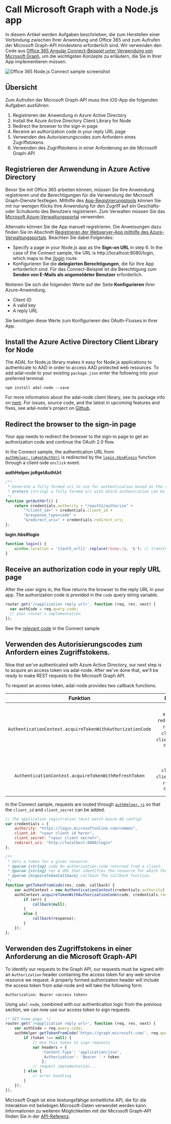 # <a name="call-microsoft-graph-with-a-nodejs-app"></a>Call Microsoft Graph with a Node.js app

In diesem Artikel werden Aufgaben beschrieben, die zum Herstellen einer Verbindung zwischen Ihrer Anwendung und Office 365 und zum Aufrufen der Microsoft Graph-API mindestens erforderlich sind. Wir verwenden den Code aus [Office 365 Angular Connect-Beispiel unter Verwendung von Microsoft Graph](https://github.com/microsoftgraph/nodejs-connect-rest-sample), um die wichtigsten Konzepte zu erläutern, die Sie in Ihrer App implementieren müssen.

![Office 365 Node.js Connect sample screenshot](./images/web-screenshot.png)

## <a name="overview"></a>Übersicht

Zum Aufrufen der Microsoft Graph-API muss Ihre iOS-App die folgenden Aufgaben ausführen:

1. Registrieren der Anwendung in Azure Active Directory 
2. Install the Azure Active Directory Client Library for Node
3. Redirect the browser to the sign-in page
4. Receive an authorization code in your reply URL page
5. Verwenden des Autorisierungscodes zum Anfordern eines Zugriffstokens.
6. Verwenden des Zugriffstokens in einer Anforderung an die Microsoft Graph-API

<!--<a name="register"/>-->
## <a name="register-your-application-in-azure-active-directory"></a>Registrieren der Anwendung in Azure Active Directory

Bevor Sie  mit Office 365 arbeiten können, müssen Sie Ihre Anwendung registrieren und die Berechtigungen für die Verwendung der Microsoft Graph-Dienste festlegen. Mithilfe des [App-Registrierungstools](https://dev.office.com/app-registration) können Sie mit nur wenigen Klicks Ihre Anwendung für den Zugriff auf ein Geschäfts- oder Schulkonto des Benutzers registrieren. Zum Verwalten müssen Sie das [Microsoft Azure-Verwaltungsportal](https://manage.windowsazure.com) verwenden.

Alternativ können Sie die App manuell registrieren. Die Anweisungen dazu finden Sie im Abschnitt [Registrieren der Webserver-App mithilfe des Azure-Verwaltungsportals](https://msdn.microsoft.com/en-us/office/office365/HowTo/add-common-consent-manually#bk_RegisterServerApp). Beachten Sie dabei Folgendes:

* Specify a page in your Node.js app as the **Sign-on URL** in step 6. In the case of the Connect sample, the URL is http://localhost:8080/login, which maps to the [/login](https://github.com/microsoftgraph/nodejs-connect-rest-sample/blob/master/routes/index.js#L33) route.
* Konfigurieren Sie die **delegierten Berechtigungen**, die für Ihre App erforderlich sind. Für das Connect-Beispiel ist die Berechtigung zum **Senden von E-Mails als angemeldeter Benutzer** erforderlich.

Notieren Sie sich die folgenden Werte auf der Seite **Konfigurieren** Ihrer Azure-Anwendung.

* Client-ID
* A valid key
* A reply URL

Sie benötigen diese Werte zum Konfigurieren des OAuth-Flusses in Ihrer App.

<!--<a name="adal">-->
## <a name="install-the-azure-active-directory-client-library-for-node"></a>Install the Azure Active Directory Client Library for Node

The ADAL for Node.js library makes it easy for Node.js applications to authenticate to AAD in order to access AAD protected web resources. To add adal-node to your existing `package.json` enter the following into your preferred terminal.

`npm install adal-node --save`

For more information about the adal-node client library, see its package info on [npm](https://www.npmjs.com/package/adal-node). For issues, source code, and the latest in upcoming features and fixes, see adal-node's project on [Github](https://github.com/AzureAD/azure-activedirectory-library-for-nodejs).

<!--<a name="redirect"/>-->
## <a name="redirect-the-browser-to-the-sign-in-page"></a>Redirect the browser to the sign-in page

Your app needs to redirect the browser to the sign-in page to get an authorization code and continue the OAuth 2.0 flow.

In the Connect sample, the authentication URL from [`authHelper.js#getAuthUrl`](https://github.com/microsoftgraph/nodejs-connect-rest-sample/blob/master/authHelper.js#L17) is redirected by the [`login.hbs#login`](https://github.com/microsoftgraph/nodejs-connect-rest-sample/blob/master/views/login.hbs#L2) function through a client-side `onclick` event.

**authHelper.js#getAuthUrl**
```javascript
/**
 * Generate a fully formed uri to use for authentication based on the supplied resource argument
 * @return {string} a fully formed uri with which authentcation can be completed
 */
function getAuthUrl() {
    return credentials.authority + "/oauth2/authorize" +
        "?client_id=" + credentials.client_id +
        "&response_type=code" +
        "&redirect_uri=" + credentials.redirect_uri;
};
```

**login.hbs#login**
```javascript
function login() {
    window.location = '{{auth_url}}'.replace(/&amp;/g, '&'); // transform HTML special char from .hbs template rendering
}
```

<!--<a name="authcode"/>-->
## <a name="receive-an-authorization-code-in-your-reply-url-page"></a>Receive an authorization code in your reply URL page

After the user signs in, the flow returns the browser to the reply URL in your app. The authorization code is provided in the `code` query string variable.

```javascript
router.get('/<application reply url>', function (req, res, next) {
  var authCode = req.query.code;
  // your router's implementation
});
```

See the [relevant code](https://github.com/microsoftgraph/nodejs-connect-rest-sample/blob/master/routes/index.js#L34) in the Connect sample

<!--<a name="accesstoken"/>-->
## <a name="use-adal-node-to-request-an-access-token"></a>Verwenden des Autorisierungscodes zum Anfordern eines Zugriffstokens.

Now that we've authenticated with Azure Active Directory, our next step is to acquire an access token via adal-node. After we've done that, we'll be ready to make REST requests to the Microsoft Graph API.

To request an access token, adal-node provides two callback functions.

|                          Funktion                         |                                      Params                                      | Beschreibung                                                                                             |
|:---------------------------------------------------------:|:--------------------------------------------------------------------------------:|---------------------------------------------------------------------------------------------------------|
| `AuthenticationContext.acquireTokenWithAuthorizationCode` | `authCode`, `redirect_uri`, `resource`, `client_id`, `client_secret`, `callback` | provides an access token for a specified resource based on the authorization code returned during login |
| `AuthenticationContext.acquireTokenWithRefreshToken`      | `token`, `client_id`, `client_secret`, `resource`, `callback`                    | provides an access token for a specified resourced based on a refresh token                             |

In the Connect sample, requests are routed through [`authHelper.js`](https://github.com/microsoftgraph/nodejs-connect-rest-sample/blob/master/authHelper.js) so that the `client_id` and `client_secret` can be added.

```javascript
// The application registration (must match Azure AD config)
var credentials = {
    authority: "https://login.microsoftonline.com/common",
    client_id: "<your client id here>",
    client_secret: "<your client secret>",
    redirect_uri: "http://localhost:8080/login"
};

/**
 * Gets a token for a given resource.
 * @param {string} code An authorization code returned from a client.
 * @param {string} res A URI that identifies the resource for which the token is valid.
 * @param {AcquireTokenCallback} callback The callback function.
 */
function getTokenFromCode(res, code, callback) {
    var authContext = new AuthenticationContext(credentials.authority);
    authContext.acquireTokenWithAuthorizationCode(code, credentials.redirect_uri, res, credentials.client_id, credentials.client_secret, function (err, response) {
        if (err) {
            callback(null);
        }
        else {
            callback(response);
        }
    });
};
```

<!--<a name="request"/>-->
## <a name="make-a-request-to-the-microsoft-graph-api"></a>Verwenden des Zugriffstokens in einer Anforderung an die Microsoft Graph-API

To identify our requests to the Graph API, our requests must be signed with an `Authorization` header containing the access token for any web service resource we request. A properly formed authorization header will include the access token from adal-node and will take the following form.

`Authorization: Bearer <access token>`

Using `adal-node`, combined with our authentication logic from the previous section, we can now use our access token to sign requests.

```javascript
/* GET home page. */
router.get('/<application reply url>', function (req, res, next) {
    var authCode = req.query.code;
    authHelper.getTokenFromCode('https://graph.microsoft.com/', req.query.code, function (token) {
        if (token !== null) {
            // Use this token to sign requests
            var headers = {
                'Content-Type': 'application/json',
                'Authorization': 'Bearer ' + token
                };
            // request implementation...
        } else {
            // error handling
        }
    });
});
```

Microsoft Graph ist eine leistungsfähige einheitliche API, die für die Interaktion mit beliebigen Microsoft-Daten verwendet werden kann. Informationen zu weiteren Möglichkeiten mit der Microsoft Graph-API finden Sie in der [API-Referenz](http://graph.microsoft.io/docs/api-reference/v1.0).

<!--## Additional resources

- [Office 365 Node.js Connect sample using Microsoft Graph](https://github.com/OfficeDev/O365-Nodejs-Unified-API-Connect)-->

